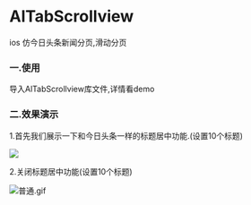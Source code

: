 # AlTabScrollview
ios 仿今日头条新闻分页,滑动分页

### 一.使用

导入AlTabScrollview库文件,详情看demo

### 二.效果演示

1.首先我们展示一下和今日头条一样的标题居中功能.(设置10个标题)

![](https://upload-images.jianshu.io/upload_images/1978245-3a30bc794f2dbf38.gif?imageMogr2/auto-orient/strip)





2.关闭标题居中功能(设置10个标题)

![普通.gif](https://upload-images.jianshu.io/upload_images/1978245-2d7d96c1706fe125.gif?imageMogr2/auto-orient/strip)
